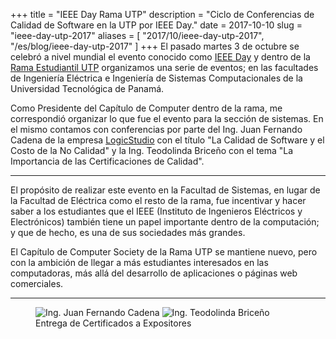+++
title = "IEEE Day Rama UTP"
description = "Ciclo de Conferencias de Calidad de Software en la UTP por IEEE Day."
date = 2017-10-10 
slug = "ieee-day-utp-2017"
aliases = [
	"2017/10/ieee-day-utp-2017",
	"/es/blog/ieee-day-utp-2017"
]
+++
El pasado martes 3 de octubre se celebró a nivel mundial el evento conocido como [IEEE Day](http://www.ieeeday.org/) y dentro de la [Rama Estudiantil UTP](http://sites.ieee.org/sb-utp/) organizamos una serie de eventos; en las facultades de Ingeniería Eléctrica e Ingeniería de Sistemas Computacionales de la Universidad Tecnológica de Panamá.<!-- more -->

Como Presidente del Capítulo de Computer dentro de la rama, me correspondió organizar lo que fue el evento para la sección de sistemas. En el mismo contamos con conferencias por parte del Ing. Juan Fernando Cadena de la empresa [LogicStudio](http://www.logicstudio.net/) con el título "La Calidad de Software y el Costo de la No Calidad" y la Ing. Teodolinda Briceño con el tema "La Importancia de las Certificaciones de Calidad".

- - - -

El propósito de realizar este evento en la Facultad de Sistemas, en lugar de la Facultad de Eléctrica como el resto de la rama, fue incentivar y hacer saber a los estudiantes que el IEEE (Instituto de Ingenieros Eléctricos y Electrónicos) también tiene un papel importante dentro de la computación; y que de hecho, es una de sus sociedades más grandes.

El Capítulo de Computer Society de la Rama UTP se mantiene nuevo, pero con la ambición de llegar a más estudiantes interesados en las computadoras, más allá del desarrollo de aplicaciones o páginas web comerciales.

- - - -

<figure class="half">
    <img src="/img/2017/10/juan_fernando_ieee_day.png" alt="Ing. Juan Fernando Cadena">
    <img src="/img/2017/10/teodolinda_briceno_ieee_day.png" alt="Ing. Teodolinda Briceño">
    <figcaption>Entrega de Certificados a Expositores</figcaption>
</figure>
